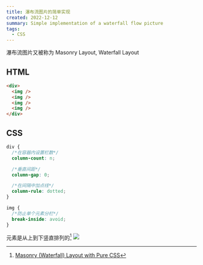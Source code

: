 ```yaml
---
title: 瀑布流图片的简单实现
created: 2022-12-12
summary: Simple implementation of a waterfall flow picture
tags:
  - CSS
---
```


瀑布流图片又被称为 Masonry Layout, Waterfall Layout

## HTML

```html
<div>
  <img />
  <img />
  <img />
  <img />
</div>
```

## CSS

```css
div {
  /*在容器内设置栏数*/
  column-count: n;

  /*垂直间距*/
  column-gap: 0;

  /*在间隔中加点线*/
  column-rule: dotted;
}

img {
  /*防止单个元素分栏*/
  break-inside: avoid;
}
```

元素是从上到下竖直排列的[^1]
![](https://simpleweblearning.s3.us-west-2.amazonaws.com/2021/01/07220125/direction.png)

[^1]: [ Masonry (Waterfall) Layout with Pure CSS](https://www.simpleweblearning.com/masonry-waterfall-layout-with-pure-css/)
